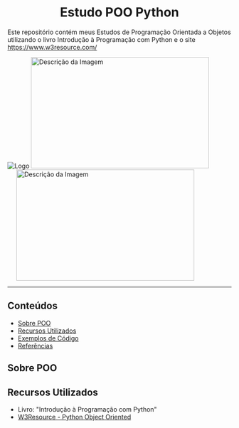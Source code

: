 <h1 align="center">Estudo POO Python</h1>
<p>Este repositório contém meus Estudos de Programação Orientada a Objetos utilizando o livro Introdução à Programação com Python e o site <a href="https://www.w3resource.com/">https://www.w3resource.com/</a></p>
<img src ="https://img.shields.io/badge/Em_Desenvolvimento-8A2BE2" alt = "Logo">


<img src="https://github.com/silvaaraujo98/Estudo-POO/assets/106028103/a8414293-eab7-41ea-bb75-7929ed72d904" alt="Descrição da Imagem" width="400px" height="250px" style="margin-right: 20px;">

<img src="https://github.com/silvaaraujo98/Estudo-POO/assets/106028103/27ba9182-a37d-4b84-95db-3f0f0f466bcc" alt="Descrição da Imagem" width="400px" height="250px" style="margin-left: 20px;">
<hr>
<h2> Conteúdos </h2>
<ul>
    <li><a href="#sobre-poo">Sobre POO</a></li>
    <li><a href="#recursos-utilizados">Recursos Utilizados</a></li>
    <li><a href="#exemplos-de-código">Exemplos de Código</a></li>
    <li><a href="#referências">Referências</a></li>
</ul>
<h2 id="sobre-poo">Sobre POO</h2>


<h2 id="recursos-utilizados">Recursos Utilizados</h2>

<ul>
    <li>Livro: "Introdução à Programação com Python"</li>
    <li><a href="https://www.w3resource.com/python-exercises/class-exercises/">W3Resource - Python Object Oriented</a></li>
</ul>
